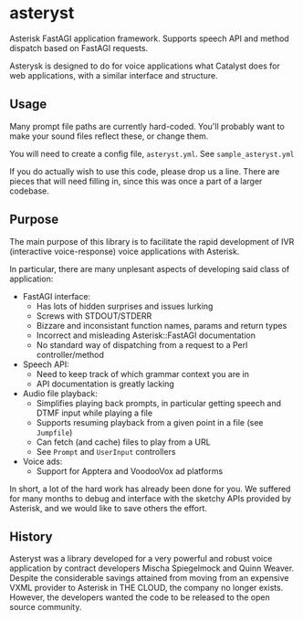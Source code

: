 asteryst
========

Asterisk FastAGI application framework. Supports speech API and method dispatch based on FastAGI requests.

Asterysk is designed to do for voice applications what Catalyst does for web applications, with a similar interface and structure.


## Usage

Many prompt file paths are currently hard-coded. You'll probably want to make your sound files reflect these, or change them.

You will need to create a config file, `asteryst.yml`. See `sample_asteryst.yml`

If you do actually wish to use this code, please drop us a line. There are pieces that will need filling in, since this was once a part of a larger codebase.


## Purpose

The main purpose of this library is to facilitate the rapid development of IVR (interactive voice-response) voice applications with Asterisk.

In particular, there are many unplesant aspects of developing said class of application:

* FastAGI interface:
  + Has lots of hidden surprises and issues lurking
  + Screws with STDOUT/STDERR
  + Bizzare and inconsistant function names, params and return types
  + Incorrect and misleading Asterisk::FastAGI documentation
  + No standard way of dispatching from a request to a Perl controller/method
* Speech API:
  + Need to keep track of which grammar context you are in
  + API documentation is greatly lacking
* Audio file playback:
  + Simplifies playing back prompts, in particular getting speech and DTMF input while playing a file
  + Supports resuming playback from a given point in a file (see `Jumpfile`)
  + Can fetch (and cache) files to play from a URL
  + See `Prompt` and `UserInput` controllers
* Voice ads:
  + Support for Apptera and VoodooVox ad platforms

In short, a lot of the hard work has already been done for you. We suffered for many months to debug and interface with the sketchy APIs provided by Asterisk, and we would like to save others the effort.


## History

Asteryst was a library developed for a very powerful and robust voice application by contract developers Mischa Spiegelmock and Quinn Weaver. Despite the considerable savings attained from moving from an expensive VXML provider to Asterisk in THE CLOUD, the company no longer exists. However, the developers wanted the code to be released to the open source community.

